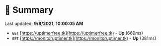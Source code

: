 # 📖 Summary
Last updated: **9/8/2021, 10:00:05 AM**

- `GET` [https://uptimerfree.tk](https://uptimerfree.tk) - **Up** (669ms)
- `GET` [https://monitoruptimer.tk](https://monitoruptimer.tk) - **Up** (381ms)

